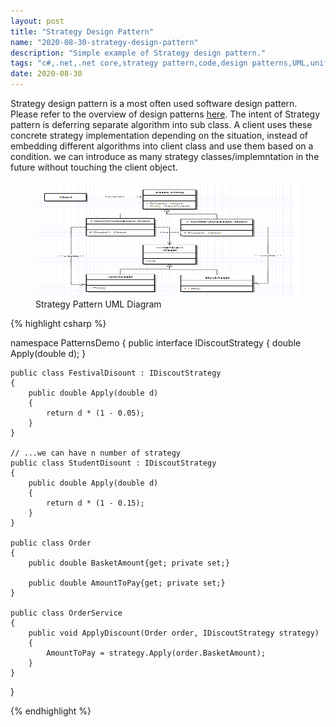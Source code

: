 ```yaml
---
layout: post
title: "Strategy Design Pattern"
name: "2020-08-30-strategy-design-pattern"
description: "Simple example of Strategy design pattern."
tags: "c#,.net,.net core,strategy pattern,code,design patterns,UML,unified modeling language,technical article,blog,post"
date: 2020-08-30
---
```


<p>Strategy design pattern is a most often used software design pattern. Please refer to the overview of design patterns <a href="http://vwtt.github.io/blog/design-patterns-overview" target="_blank">here</a>. The intent of Strategy pattern is deferring separate algorithm into sub class.  A client uses these concrete strategy implementation depending on the situation, instead of embedding different algorithms into client class and use them based on a condition. we can introduce as many strategy classes/implemntation in the future without touching the client object.</p>

<p>
    <figure>
      <img src="/images/StrategyPattern.png" alt="Strategy Pattern UML Diagram" width="655px" height="185px" />
      <figcaption>Strategy Pattern UML Diagram</figcaption>
    </figure>    
</p>

{% highlight csharp %}

namespace PatternsDemo
{
    public interface IDiscoutStrategy
    {
        double Apply(double d);
    }

    public class FestivalDisount : IDiscoutStrategy
    {
        public double Apply(double d)
        {
            return d * (1 - 0.05);
        }
    }

    // ...we can have n number of strategy
    public class StudentDisount : IDiscoutStrategy
    {
        public double Apply(double d)
        {
            return d * (1 - 0.15);
        }
    }

    public class Order
    {
        public double BasketAmount{get; private set;}

        public double AmountToPay{get; private set;}        
    }

    public class OrderService
    {
        public void ApplyDiscount(Order order, IDiscoutStrategy strategy)
        {
            AmountToPay = strategy.Apply(order.BasketAmount);
        }
    }
}

{% endhighlight %}